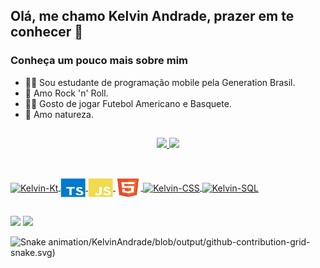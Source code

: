 ## **Olá, me chamo Kelvin Andrade, prazer em te conhecer** 👋

### **Conheça um pouco mais sobre mim**

- 👨‍💻 Sou estudante de programação mobile pela Generation Brasil.
- 🤘 Amo Rock 'n' Roll.
- 🏈🏀 Gosto de jogar Futebol Americano e Basquete.
- 🌲 Amo natureza.

##

<div align="center">
  <a href="https://github.com/KelvinAndrade">
  <img height="180em" src="https://github-readme-stats.vercel.app/api?username=KelvinAndrade&show_icons=true&theme=gotham&include_all_commits=true&count_private=true"/>
  <img height="180em" src="https://github-readme-stats.vercel.app/api/top-langs/?username=KelvinAndrade&layout=compact&langs_count=7&theme=gotham"/>
</div>

##

<div style="display: inline_block"><br> 
  <img align="center" alt="Kelvin-Kt" height="30" width="40" src="https://cdn.jsdelivr.net/gh/devicons/devicon/icons/kotlin/kotlin-original.svg" />
  <img align="center" alt="Kelvin-Ts" height="30" width="40" src="https://raw.githubusercontent.com/devicons/devicon/master/icons/typescript/typescript-plain.svg">         <img align="center" alt="Kelvin-Js" height="30" width="40" src="https://raw.githubusercontent.com/devicons/devicon/master/icons/javascript/javascript-plain.svg">
  <img align="center" alt="Kelvin-HTML" height="30" width="40" src="https://raw.githubusercontent.com/devicons/devicon/master/icons/html5/html5-original.svg">  
  <img align="center" alt="Kelvin-CSS" height="30" width="40" src="https://cdn.jsdelivr.net/gh/devicons/devicon/icons/css3/css3-original.svg" />  
  <img align="center" alt="Kelvin-SQL" height="30" width="40" src="https://cdn.jsdelivr.net/gh/devicons/devicon/icons/mysql/mysql-original.svg" />         
</div>

##

<div> 
  <a href="https://www.instagram.com/kelvin_1as/" target="_blank"><img src="https://img.shields.io/badge/-Instagram-%23E4405F?style=for-the-badge&logo=instagram&logoColor=white" target="_blank"></a>
  <a href="https://www.linkedin.com/in/kelvin-andrade-santos/" target="_blank"><img src="https://img.shields.io/badge/-LinkedIn-%230077B5?style=for-the-badge&logo=linkedin&logoColor=white" target="_blank"></a> 
  
  ![Snake animation](https://github.com/KelvinAndrade)/KelvinAndrade/blob/output/github-contribution-grid-snake.svg)
  
</div>



